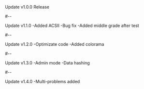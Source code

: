 Update v1.0.0
Release

#--

Update v1.1.0
-Added ACSII
-Bug fix
-Added middle grade after test

#--

Update v1.2.0
-Optimizate code
-Added colorama

#--

Update v1.3.0
-Admin mode
-Data hashing

#--

Update v1.4.0
-Multi-problems added
